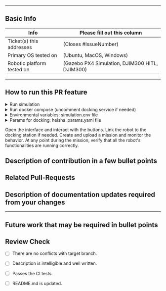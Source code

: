 <!-- Please fill out the following pull request template for non-trivial changes to help us process your PR faster and more efficiently.-->

---

## Basic Info

| Info | Please fill out this column |
| ------ | ----------- |
| Ticket(s) this addresses   | (Closes #IssueNumber) |
| Primary OS tested on | (Ubuntu, MacOS, Windows) |
| Robotic platform tested on | (Gazebo PX4 Simulation, DJIM300 HITL, DJIM300) |

---
## How to run this PR feature

<details>
    <summary>Run simulation</summary>

```bash
xhost +local:root
docker run -it --rm --net host --privileged --name simulation --gpus all --env DISPLAY=$DISPLAY --env-file simulation.env --mount type=bind,source=/tmp/.X11-unix,target=/tmp/.X11-unix umdlife/umd-simulation-dev:latest-amd64 ros2 launch umd_simulation ros2_iris_mavros.launch.py
```

</details>

<details>
  <summary>Run docker compose (uncomment docking service if needed)</summary>

```yaml
version: "3.4"
services:
  copter100:
    container_name: copter100
    image: umdlife/umd-copter-dev:latest-amd64
    network_mode: host
    env_file:
      - ./simulation.env
    command: ros2 launch umd_robot_executor robot_bt_navigator.launch.py run_mode:=sim
  mission:
    container_name: mission
    image: umdlife/umd-mission-dev:latest-amd64
    network_mode: host
    env_file:
      - ./simulation.env
    command: ros2 launch umd_mission_core mission_core.launch.py
  database:
    image: postgis/postgis:14-3.3
    container_name: database
    network_mode: host
    restart: always
    env_file:
      - ./simulation.env
    healthcheck:
      test: pg_isready -U postgres -d postgres
      interval: 10s
      timeout: 3s
      retries: 3
  backend:
    container_name: backend
    image: umdlife/umd-web-dev:latest-amd64
    depends_on:
      database:
        condition: service_healthy
    network_mode: host
    env_file:
      - ./simulation.env
    environment:
      NETWORK: local_old
  # docking100:
  #   container_name: docking100
  #   image: umdlife/umd-docking-dev:latest-amd64
  #   network_mode: host
  #   env_file:
  #     - ./simulation.env
  #   environment:
  #     ROBOT_MODEL: heisha_d135
  #     ROBOT_ID: 100
  #     DEVICE_NAME: sfkKrZ40sdOSwVIAdq8N
  #   volumes:
  #     - ./heisha_params.yaml:/umd2_ws/install/umd_docking_hal/share/umd_docking_hal/config/heisha_params.yaml
```

</details>

<details>
  <summary>Environmental variables: simulation.env file</summary>

```
#GENERAL
ROS_DOMAIN_ID=90
ROBOT_MODEL=iris
ROBOT_ID=100
NETWORK=local
DDS_IP_1=localhost
DDS_IFACE=auto
RMW_IMPLEMENTATION=rmw_cyclonedds_cpp
DDS_VERBOSITY=info

#WEB - POSTGRESS
POSTGRES_USER=postgres
POSTGRES_PASSWORD=postgres
POSTGRES_DB=users

#WEB - BACKEND
TOKEN_SECRET=1234567890
VITE_MAPBOX_URL=pk.eyJ1IjoiZ25leWhhYnViIiwiYSI6ImNsbmlvbW13ajEzeGMycW1pZzN0cnhvengifQ.Lrk1Nk5Ln0EfubS5GfhOQQ
VITE_BASE_URL=http://localhost:8081
VITE_SOCKET_URL=ws://localhost:8081
DATABASE_URL=postgresql://postgres:postgres@localhost:5432/umd_web_database?schema=public
VPN=disable

#SIMULATION 
NVIDIA_VISIBLE_DEVICES=all
NVIDIA_DRIVER_CAPABILITIES=graphics
ROBOT_NAME=1

```
</details>

<details>
  <summary>Params for docking: heisha_params.yaml file</summary>

```yaml
/**:

  ros__parameters:
    mqtt_server_ip: '127.0.0.1'
    mqtt_server_port: 1883
    topic_header: 'heisha/dnest'
    login_topics: ['client/login','server/login_reply']
    status_topics: ['client/post','server/post_reply']
    service_topics: ['client/service_reply','server/service']
    heartbeat_topics: ['client/heartbeat', 'server/heartbeat_reply']
    heartbeat_timeout_sec: 3600

```
</details>

Open the interface and interact with the buttons. Link the robot to the docking station if needed. Create and upload a mission and monitor the behavior. At any point during the mission, verify that all the robot's functionalities are running correctly.

## Description of contribution in a few bullet points

<!--
* I added this neat new feature
* Also fixed a typo in a parameter name in nav2_costmap_2d
-->

## Related Pull-Requests

<!--

* Add related PRs links.
  -->

## Description of documentation updates required from your changes

<!--
* Added new parameter, so need to add that to default configs and documentation page
* I added some capabilities, need to document them
-->

---

## Future work that may be required in bullet points

<!--
* I think there might be some optimizations to be made from STL vector
* I see alot of redundancy in this package, we might want to add a function `bool XYZ()` to reduce clutter
* I tested on a differential drive robot, but there might be issues turning near corners on an omnidirectional platform
-->

## Review Check

- [ ] There are no conflicts with target branch.

- [ ] Description is intelligible and well written.

- [ ] Passes the CI tests.

- [ ] README.md is updated.  





